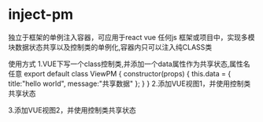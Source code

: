 # inject-pm
独立于框架的单例注入容器，可应用于react vue 任何js 框架或项目中，实现多模块数据状态共享以及控制类的单例化,容器内只可以注入纯CLASS类  

使用方式
1.VUE下写一个class控制类,并添加一个data属性作为共享状态,属性名任意
export default class ViewPM {
    constructor(props) {
         this.data = {
             title:"hello world",
             message:"共享数据"
         };
    }
}
2.添加VUE视图1，并使用控制类共享状态
<script>
    import ViewPM from "./ViewPM";

    export default {
        data() {
            this.viewPM = Inject.getClass(ViewPM);//通过注入获得单例类
            return this.viewPM.data;
        } ,
        method:{
        changeMessage(){
        
        }
    }
</script>
<template>
  <div>{{title}}</div>
  <div @click="changeMessage()">{{message}}</div> 
</template>  

3.添加VUE视图2，并使用控制类共享状态
<script>
    import ViewPM from "./ViewPM";

    export default {
        data() {
            this.viewPM = Inject.getClass(ViewPM);//通过注入获得单例类
            return this.viewPM.data;
        } 
    }
</script>
<template>
  <div>{{title}}</div>
  <div>{{message}}</div> 
</template>  

